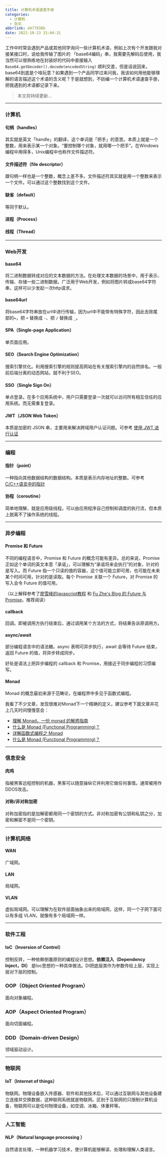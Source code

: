 ```yaml
---
title: 计算机术语速查手册
categories:
  - 计算机
  - 杂文
abbrlink: d477930b
date: 2022-10-23 15:04:31
---
```


工作中时常会遇到产品或其他同学询问一些计算机术语，例如上次有个开发跟我对接某接口时，说给我传输了图片的 「base64编码」串，我需要先解码后使用，我当然可以很熟练地在封装好的代码中直接输入`Base64.getDecoder().decode(encodedString)` 顺利交差，但是话说回来，base64到底是个啥玩意？如果遇到一个产品同学过来问我，我该如何用他能够理解的语言描述这个术语的含义呢？于是就想到，不妨编一个计算机术语速查手册，把我遇到的术语都记录下来。

<!-- more -->

> 本文将持续更新...

---

### 计算机

#### 句柄（handles）

其实就是英文「handle」的翻译，这个单词是「把手」的意思。本质上就是一个整数，用来表示某一个对象。“要控制哪个对象，就用哪一个把手”。在Windows编程中用得多，Unix编程中也称作文件描述符。

#### 文件描述符（file descriptor）

跟句柄一样也是一个整数，概念上差不多。文件描述符其实就是用一个整数来表示一个文件。可以通过这个整数找到这个文件。

#### 缺省（default）

等同于默认。

#### 进程（Process）

#### 线程（Thread）


---

### Web开发

#### base64

将二进制数据转成对应的文本数据的方法。在处理文本数据的场景中，用于表示、传输、存储一些二进制数据。广泛用于Web开发，例如将图片转成base64字符串，这样可以少发起一次http请求。

#### base64url

将base64字符串放在url中进行传输，因为url中不能带有特殊字符，因此去除尾部的`=`，把 `+` 替换成 `-`、把 `/` 替换成 `_`。

#### SPA（Single-page Application）

单页面应用。

#### SEO（Search Engine Optimization）

搜索引擎优化。利用搜索引擎的规则提高网站在有关搜索引擎内的自然排名。一般前后端分离的动态网站，就不利于SEO。

#### SSO（Single Sign On）

单点登录。在多个应用系统中，用户只需要登录一次就可以访问所有相互信任的应用系统。而无需重复登录。

#### JWT（JSON Web Token）

本质是加密的 JSON 串，主要用来解决跨域用户认证问题。可参考 [使用 JWT 进行认证](../post/fd9d3113.html)


---

### 编程

#### 指针（point）

一种指向其他数据结构的数据结构。本质是表示内存地址的整数。可参考 [C/C++语言中的指针](../post/82d9a37c.html)

#### 协程（coroutine）

简单地理解，就是应用级线程。可以由应用程序自己控制和调度的执行流，但本质上脱离不了操作系统的线程。

---

### 异步编程

#### Promise 和 Future

不同的编程语言中，Promise 和 Future 的概念可能有差异。总的来说，Promise 正如这个单词的英文本意「承诺」，可以理解为“承诺将来会执行”的对象，针对的是写入。而 Future 指一个只读的值的容器，这个值可能立即可用，也可能在未来某个时间可用，针对的是读取。每个 Promise 关联一个 Future，对 Promise 的写入会令 Future 的值可用。

（以上解释参考了[廖雪峰的javascript教程](https://www.liaoxuefeng.com/wiki/001434446689867b27157e896e74d51a89c25cc8b43bdb3000/0014345008539155e93fc16046d4bb7854943814c4f9dc2000) 和 [Fu Zhe's Blog 的 Future 与 Promise](https://fuzhe1989.github.io/2018/01/30/future-promise/)，推荐阅读）

#### callback

回调。即被调用方执行结束后，通过调用某个方法的方式，将结果告诉原调用方。

#### async/await

部分编程语言中的语法糖。async 表明可异步执行，await 会等待 Future 结束，返回 Future 的值，将异步转成同步。

好处是语法上把异步编程的 callback 和 Promise，用接近于同步编程的习惯编写。

#### Monad

Monad 的概念最初来源于范畴论，在编程界中多见于函数式编程。

我看了不少文章，发现很难对Monad下一个精确的定义，建议参考下面文章并花上几天时间慢慢意会：

- [理解 Monad，一份 monad 的解惑指南](https://www.infoq.cn/article/understanding-monads-guide-for-perplexed)
- [什么是 Monad (Functional Programming)？](https://www.jianshu.com/p/cf28f2e5a905)
- [详解函数式编程之 Monad](https://netcan.github.io/2020/09/30/%E8%AF%A6%E8%A7%A3%E5%87%BD%E6%95%B0%E5%BC%8F%E7%BC%96%E7%A8%8B%E4%B9%8BMonad/)
- [什么是 Monad (Functional Programming)？](https://www.zhihu.com/question/19635359)


---

### 信息安全

#### 肉鸡

指被黑客远程控制的机器，黑客可以随意操纵它并利用它做任何事情。通常被用作DDOS攻击。

#### 对称/非对称加密

对称加密指的是加解密都用同一个密钥的方式。非对称加密有公钥和私钥之分，加密和解密不是同一个密钥。

---

### 计算机网络

#### WAN

广域网。

#### LAN

局域网。

#### VLAN

虚拟局域网。可以理解为在软件层面抽象出来的局域网，这样，同一个子网下面可以有多组 VLAN，就像有多个局域网一样。

---

### 软件工程

#### IoC（Inversion of Control）

控制反转，一种依赖倒置原则的编程设计思想。**依赖注入（Dependency Inject，DI）** 是Ioc思想的一种具体做法。DI把底层类作为参数传给上层，实现上层对下层的控制。

### OOP（Object Oriented Program）

面向对象编程。

### AOP（Aspect Oriented Program）

面向切面编程。

### DDD（Domain-driven Design）

领域驱动设计。

---

### 物联网

#### IoT（Internet of things）

物联网。物理设备嵌入传感器、软件和其他技术后，可以通过互联网与其他设备建立连接并交换数据，这种联网系统就是物联网。区别于互联网的只限制计算机设备，物联网可以是任何物理设备，如空调、冰箱、体重秤等。

---

### 人工智能

#### NLP（Natural language processing ）

自然语言处理，一种机器学习技术，使计算机能够解读、处理和理解人类语言。

